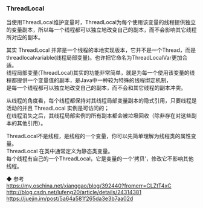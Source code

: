 ###  ThreadLocal  

当使用ThreadLocal维护变量时，ThreadLocal为每个使用该变量的线程提供独立的变量副本，所以每一个线程都可以独立地改变自己的副本，而不会影响其它线程所对应的副本。  

其实 ThreadLocal 并非是一个线程的本地实现版本，它并不是一个Thread，而是threadlocalvariable(线程局部变量)。也许把它命名为ThreadLocalVar更加合适。  
线程局部变量(ThreadLocal)其实的功能非常简单，就是为每一个使用该变量的线程都提供一个变量值的副本，是Java中一种较为特殊的线程绑定机制，  
是每一个线程都可以独立地改变自己的副本，而不会和其它线程的副本冲突。  

从线程的角度看，每个线程都保持对其线程局部变量副本的隐式引用，只要线程是活动的并且 ThreadLocal 实例是可访问的；  
在线程消失之后，其线程局部实例的所有副本都会被垃圾回收（除非存在对这些副本的其他引用）。  

ThreadLocal不是线程，是线程的一个变量，你可以先简单理解为线程类的属性变量。  
ThreadLocal 在类中通常定义为静态类变量。  
每个线程有自己的一个ThreadLocal，它是变量的一个‘拷贝’，修改它不影响其他线程。  

◆ 参考  
https://my.oschina.net/xianggao/blog/392440?fromerr=CLZtT4xC
http://blog.csdn.net/lufeng20/article/details/24314381  
https://juejin.im/post/5a64a581f265da3e3b7aa02d  
